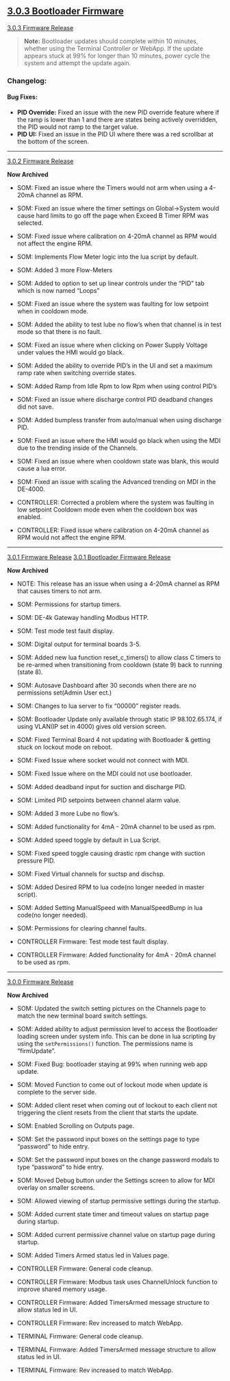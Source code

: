 ## [3.0.3 Bootloader Firmware](https://github.com/Altronic-LLC/Altronic-Public-Files/blob/main/DE4000_Firmware_Releases/Final/3.0.3/bootloader_3.0.3.atf)
[3.0.3 Firmware Release](https://github.com/Altronic-LLC/Altronic-Public-Files/blob/main/DE4000_Firmware_Releases/Final/3.0.3/3.0.3.zip)

> **Note:** Bootloader updates should complete within 10 minutes, whether using the Terminal Controller or WebApp. If the update appears stuck at 99% for longer than 10 minutes, power cycle the system and attempt the update again.

### Changelog:

#### Bug Fixes:
- **PID Override:** Fixed an issue with the new PID override feature where if the ramp is lower than 1 and there are states being actively overridden, the PID would not ramp to the target value.
- **PID UI:** Fixed an issue in the PID UI where there was a red scrollbar at the bottom of the screen.

---

[3.0.2 Firmware Release](https://github.com/Altronic-LLC/Altronic-Public-Files/blob/main/DE4000_Firmware_Releases/archive/3.0.2.zip)

**Now Archived**

- SOM: Fixed an issue where the Timers would not arm when using a 4-20mA channel as RPM.

- SOM: Fixed an issue where the timer settings on Global->System would cause hard limits to go off the page when Exceed B Timer RPM was selected.

- SOM: Fixed issue where calibration on 4-20mA channel as RPM would not affect the engine RPM.

- SOM: Implements Flow Meter logic into the lua script by default.

- SOM: Added 3 more Flow-Meters

- SOM: Added to option to set up linear controls under the “PID” tab which is now named “Loops”

- SOM: Fixed an issue where the system was faulting for low setpoint when in cooldown mode.

- SOM: Added the ability to test lube no flow’s when that channel is in test mode so that there is no fault.

- SOM: Fixed an issue where when clicking on Power Supply Voltage under values the HMI would go black.

- SOM: Added the ability to override PID’s in the UI and set a maximum ramp rate when switching override states.

- SOM: Added Ramp from Idle Rpm to low Rpm when using control PID’s

- SOM: Fixed an issue where discharge control PID deadband changes did not save.

- SOM: Added bumpless transfer from auto/manual when using discharge PID.

- SOM: Fixed an issue where the HMI would go black when using the MDI due to the trending inside of the Channels.

- SOM: Fixed an issue where when cooldown state was blank, this would cause a lua error.

- SOM: Fixed an issue with scaling the Advanced trending on MDI in the DE-4000.

- CONTROLLER: Corrected a problem where the system was faulting in low setpoint Cooldown mode even when the cooldown box was enabled.

- CONTROLLER: Fixed issue where calibration on 4-20mA channel as RPM would not affect the engine RPM.

---

[3.0.1 Firmware Release](https://github.com/Altronic-LLC/Altronic-Public-Files/blob/main/DE4000_Firmware_Releases/archive/3.0.1/3.0.1.zip)
[3.0.1 Bootloader Firmware Release](https://github.com/Altronic-LLC/Altronic-Public-Files/blob/main/DE4000_Firmware_Releases/archive/3.0.1/bootloader_3.0.1.zip)

**Now Archived**

- NOTE: This release has an issue when using a 4-20mA channel as RPM that causes timers to not arm.

- SOM: Permissions for startup timers. 

- SOM: DE-4k Gateway handling Modbus HTTP. 

- SOM: Test mode test fault display. 

- SOM: Digital output for terminal boards 3-5. 

- SOM: Added new lua function reset_c_timers() to allow class C timers to be re-armed when transitioning from cooldown (state 9) back to running (state 8).

- SOM: Autosave Dashboard after 30 seconds when there are no permissions set(Admin User ect.)

- SOM: Changes to lua server to fix “00000” register reads.

- SOM: Bootloader Update only available through static IP 98.102.65.174, if using VLAN(IP set in 4000) gives old version screen.

- SOM: Fixed Terminal Board 4 not updating with Bootloader & getting stuck on lockout mode on reboot.

- SOM: Fixed Issue where socket would not connect with MDI.

- SOM: Fixed Issue where on the MDI could not use bootloader.

- SOM: Added deadband input for suction and discharge PID.

- SOM: Limited PID setpoints between channel alarm value.

- SOM: Added 3 more Lube no flow’s.

- SOM: Added functionality for 4mA - 20mA channel to be used as rpm.

- SOM: Added speed toggle by default in Lua Script.

- SOM: Fixed speed toggle causing drastic rpm change with suction pressure PID.

- SOM: Fixed Virtual channels for suctsp and dischsp.

- SOM: Added Desired RPM to lua code(no longer needed in master script).

- SOM: Added Setting ManualSpeed with ManualSpeedBump in lua code(no longer needed). 

- SOM: Permissions for clearing channel faults.

- CONTROLLER Firmware: Test mode test fault display.

- CONTROLLER Firmware: Added functionality for 4mA - 20mA channel to be used as rpm.

---

[3.0.0 Firmware Release](https://github.com/Altronic-LLC/Altronic-Public-Files/blob/main/DE4000_Firmware_Releases/archive/3.0.0/3.0.0.zip)

**Now Archived**

- SOM: Updated the switch setting pictures on the Channels page to match the new terminal board switch settings.

- SOM: Added ability to adjust permission level to access the Bootloader loading screen under system info. This can be done in lua scripting by using the   ```setPermissions()``` function. The permissions name is “firmUpdate”.

- SOM: Fixed Bug: bootloader staying at 99% when running web app update.

- SOM: Moved Function to come out of lockout mode when update is complete to the server side.

- SOM: Added client reset when coming out of lockout to each client not triggering the client resets from the client that starts the update.

- SOM: Enabled Scrolling on Outputs page.

- SOM: Set the password input boxes on the settings page to type “password” to hide entry.

- SOM: Set the password input boxes on the change password modals to type “password” to hide entry.

- SOM: Moved Debug button under the Settings screen to allow for MDI overlay on smaller screens.

- SOM: Allowed viewing of startup permissive settings during the startup.

- SOM: Added current state timer and timeout values on startup page during startup.

- SOM: Added current permissive channel value on startup page during startup.

- SOM: Added Timers Armed status led in Values page.

- CONTROLLER Firmware: General code cleanup.

- CONTROLLER Firmware: Modbus task uses ChannelUnlock function to improve shared memory usage.

- CONTROLLER Firmware: Added TimersArmed message structure to allow status led in UI.

- CONTROLLER Firmware: Rev increased to match WebApp.

- TERMINAL Firmware: General code cleanup.

- TERMINAL Firmware: Added TimersArmed message structure to allow status led in UI.

- TERMINAL Firmware: Rev increased to match WebApp.


